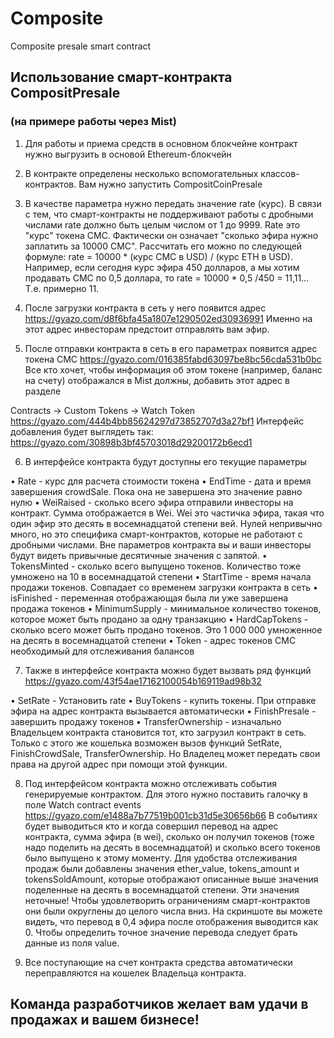 # Composite
Composite presale smart contract

## Использование смарт-контракта CompositPresale
### (на примере работы через Mist)

1.	Для работы и приема средств в основном блокчейне контракт нужно выгрузить в основой Ethereum-блокчейн

2.	В контракте определены несколько вспомогательных классов-контрактов. Вам нужно запустить CompositCoinPresale

3.	В качестве параметра нужно передать значение rate (курс). 
В связи с тем, что смарт-контракты не поддерживают работы с дробными числами rate должно быть целым числом от 1 до 9999. Rate это "курс" токена CMC. Фактически он означает "сколько эфира нужно заплатить за 10000 CMC". 
Рассчитать его можно по следующей формуле:
rate = 10000 * (курс CMC в USD) / (курс ETH в USD). 
Например, если сегодня курс эфира 450 долларов, а мы хотим продавать CMC по 0,5 доллара, то rate = 10000 * 0,5 /450 = 11,11... Т.е. примерно 11. 


4.	После загрузки контракта в сеть у него появится адрес https://gyazo.com/d8f6bfa45a1807e1290502ed30936991
 Именно на этот адрес инвесторам предстоит отправлять вам эфир. 

5.	После отправки контракта в сеть в его параметрах появится адрес токена CMC https://gyazo.com/016385fabd63097be8bc56cda531b0bc
Все кто хочет, чтобы информация об этом токене (например, баланс на счету) отображался в Mist должны, добавить этот адрес в разделе 

Contracts -> Custom Tokens -> Watch Token https://gyazo.com/444b4bb85624297d73852707d3a27bf1
 Интерфейс добавления будет выглядеть так: https://gyazo.com/30898b3bf45703018d29200172b6ecd1

6.	 В интерфейсе контракта будут доступны его текущие параметры

•	Rate - курс для расчета стоимости токена
•	EndTime - дата и время завершения crowdSale. Пока она не завершена это значение равно нулю
•	WeiRaised - сколько всего эфира отправили инвесторы на контракт. Сумма отображается в Wei. Wei это частичка эфира, такая что один эфир это десять в восемнадцатой степени вей. Нулей непривычно много, но это специфика смарт-контрактов, которые не работают с дробными числами. Вне параметров контракта вы и ваши инвесторы будут видеть привычные десятичные значения с запятой. 
•	TokensMinted - сколько всего выпущено токенов. Количество тоже умножено на 10 в восемнадцатой степени
•	StartTime - время начала продажи токенов. Совпадает со временем загрузки контракта в сеть
•	isFinished - переменная отображающая была ли уже завершена продажа токенов
•	MinimumSupply - минимальное количество токенов, которое может быть продано за одну транзакцию
•	HardCapTokens - сколько всего может быть продано токенов. Это 1 000 000 умноженное на десять в восемнадцатой степени
•	Token - адрес токенов CMC необходимый для отслеживания балансов

7.	Также в интерфейсе контракта можно будет вызвать ряд функций https://gyazo.com/43f54ae17162100054b169119ad98b32

•	SetRate - Установить rate
•	BuyTokens - купить токены. При отправке эфира на адрес контракта вызывается автоматически
•	FinishPresale - завершить продажу токенов
•	TransferOwnership - изначально Владельцем контракта становится тот, кто загрузил контракт в сеть. Только с этого же кошелька возможен вызов функций SetRate, FinishCrowdSale, TransferOwnership. Но Владелец может передать свои права на другой адрес при помощи этой функции. 

8.	Под интерфейсом контракта можно отслеживать события генерируемые контрактом. Для этого нужно поставить галочку в поле Watch contract events https://gyazo.com/e1488a7b77519b001cb31d5e30656b66
В событиях будет выводиться кто и когда совершил перевод на адрес контракта, сумма эфира (в wei), сколько он получил токенов (тоже надо поделить на десять в восемнадцатой) и сколько всего токенов было выпущено к этому моменту. 
Для удобства отслеживания продаж были добавлены значения ether_value, tokens_amount и tokensSoldAmount, которые отображают описанные выше значения поделенные на десять в восемнадцатой степени. Эти значения неточные! Чтобы удовлетворить ограничениям смарт-контрактов они были округлены до целого числа вниз. 
На скриншоте вы можете видеть, что перевод в 0,4 эфира после отображения выводится как 0. Чтобы определить точное значение перевода следует брать данные из поля value. 

9.	Все поступающие на счет контракта средства автоматически переправляются на кошелек Владельца контракта.


## Команда разработчиков желает вам удачи в продажах и  вашем бизнесе!


